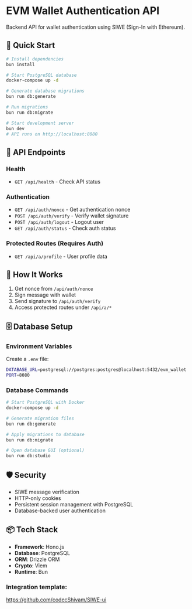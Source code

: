 # EVM Wallet Authentication API

Backend API for wallet authentication using SIWE (Sign-In with Ethereum).

## 🚀 Quick Start

```bash
# Install dependencies
bun install

# Start PostgreSQL database
docker-compose up -d

# Generate database migrations
bun run db:generate

# Run migrations
bun run db:migrate

# Start development server
bun dev
# API runs on http://localhost:8080
```

## 📡 API Endpoints

### Health
- `GET /api/health` - Check API status

### Authentication  
- `GET /api/auth/nonce` - Get authentication nonce
- `POST /api/auth/verify` - Verify wallet signature
- `POST /api/auth/logout` - Logout user
- `GET /api/auth/status` - Check auth status

### Protected Routes (Requires Auth)
- `GET /api/a/profile` - User profile data

## 🔧 How It Works

1. Get nonce from `/api/auth/nonce`
2. Sign message with wallet
3. Send signature to `/api/auth/verify` 
4. Access protected routes under `/api/a/*` 

## 🗄️ Database Setup

### Environment Variables
Create a `.env` file:
```bash
DATABASE_URL=postgresql://postgres:postgres@localhost:5432/evm_wallet  # your db url
PORT=8080
```

### Database Commands
```bash
# Start PostgreSQL with Docker
docker-compose up -d

# Generate migration files
bun run db:generate

# Apply migrations to database
bun run db:migrate

# Open database GUI (optional)
bun run db:studio
```

## 🛡️ Security

- SIWE message verification
- HTTP-only cookies
- Persistent session management with PostgreSQL
- Database-backed user authentication

## 📦 Tech Stack

- **Framework**: Hono.js
- **Database**: PostgreSQL
- **ORM**: Drizzle ORM
- **Crypto**: Viem  
- **Runtime**: Bun

### Integration template: 
https://github.com/codecShivam/SIWE-ui
